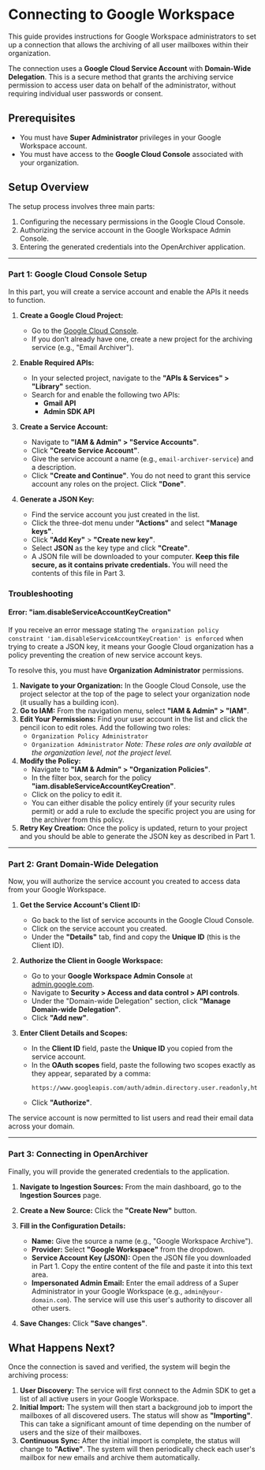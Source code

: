 # Connecting to Google Workspace

This guide provides instructions for Google Workspace administrators to set up a connection that allows the archiving of all user mailboxes within their organization.

The connection uses a **Google Cloud Service Account** with **Domain-Wide Delegation**. This is a secure method that grants the archiving service permission to access user data on behalf of the administrator, without requiring individual user passwords or consent.

## Prerequisites

- You must have **Super Administrator** privileges in your Google Workspace account.
- You must have access to the **Google Cloud Console** associated with your organization.

## Setup Overview

The setup process involves three main parts:

1.  Configuring the necessary permissions in the Google Cloud Console.
2.  Authorizing the service account in the Google Workspace Admin Console.
3.  Entering the generated credentials into the OpenArchiver application.

---

### Part 1: Google Cloud Console Setup

In this part, you will create a service account and enable the APIs it needs to function.

1.  **Create a Google Cloud Project:**
    - Go to the [Google Cloud Console](https://console.cloud.google.com/).
    - If you don't already have one, create a new project for the archiving service (e.g., "Email Archiver").

2.  **Enable Required APIs:**
    - In your selected project, navigate to the **"APIs & Services" > "Library"** section.
    - Search for and enable the following two APIs:
        - **Gmail API**
        - **Admin SDK API**

3.  **Create a Service Account:**
    - Navigate to **"IAM & Admin" > "Service Accounts"**.
    - Click **"Create Service Account"**.
    - Give the service account a name (e.g., `email-archiver-service`) and a description.
    - Click **"Create and Continue"**. You do not need to grant this service account any roles on the project. Click **"Done"**.

4.  **Generate a JSON Key:**
    - Find the service account you just created in the list.
    - Click the three-dot menu under **"Actions"** and select **"Manage keys"**.
    - Click **"Add Key"** > **"Create new key"**.
    - Select **JSON** as the key type and click **"Create"**.
    - A JSON file will be downloaded to your computer. **Keep this file secure, as it contains private credentials.** You will need the contents of this file in Part 3.

### Troubleshooting

#### Error: "iam.disableServiceAccountKeyCreation"

If you receive an error message stating `The organization policy constraint 'iam.disableServiceAccountKeyCreation' is enforced` when trying to create a JSON key, it means your Google Cloud organization has a policy preventing the creation of new service account keys.

To resolve this, you must have **Organization Administrator** permissions.

1.  **Navigate to your Organization:** In the Google Cloud Console, use the project selector at the top of the page to select your organization node (it usually has a building icon).
2.  **Go to IAM:** From the navigation menu, select **"IAM & Admin" > "IAM"**.
3.  **Edit Your Permissions:** Find your user account in the list and click the pencil icon to edit roles. Add the following two roles:
    - `Organization Policy Administrator`
    - `Organization Administrator`
      _Note: These roles are only available at the organization level, not the project level._
4.  **Modify the Policy:**
    - Navigate to **"IAM & Admin" > "Organization Policies"**.
    - In the filter box, search for the policy **"iam.disableServiceAccountKeyCreation"**.
    - Click on the policy to edit it.
    - You can either disable the policy entirely (if your security rules permit) or add a rule to exclude the specific project you are using for the archiver from this policy.
5.  **Retry Key Creation:** Once the policy is updated, return to your project and you should be able to generate the JSON key as described in Part 1.

---

### Part 2: Grant Domain-Wide Delegation

Now, you will authorize the service account you created to access data from your Google Workspace.

1.  **Get the Service Account's Client ID:**
    - Go back to the list of service accounts in the Google Cloud Console.
    - Click on the service account you created.
    - Under the **"Details"** tab, find and copy the **Unique ID** (this is the Client ID).

2.  **Authorize the Client in Google Workspace:**
    - Go to your **Google Workspace Admin Console** at [admin.google.com](https://admin.google.com).
    - Navigate to **Security > Access and data control > API controls**.
    - Under the "Domain-wide Delegation" section, click **"Manage Domain-wide Delegation"**.
    - Click **"Add new"**.

3.  **Enter Client Details and Scopes:**
    - In the **Client ID** field, paste the **Unique ID** you copied from the service account.
    - In the **OAuth scopes** field, paste the following two scopes exactly as they appear, separated by a comma:
        ```
        https://www.googleapis.com/auth/admin.directory.user.readonly,https://www.googleapis.com/auth/gmail.readonly
        ```
    - Click **"Authorize"**.

The service account is now permitted to list users and read their email data across your domain.

---

### Part 3: Connecting in OpenArchiver

Finally, you will provide the generated credentials to the application.

1.  **Navigate to Ingestion Sources:**
    From the main dashboard, go to the **Ingestion Sources** page.

2.  **Create a New Source:**
    Click the **"Create New"** button.

3.  **Fill in the Configuration Details:**
    - **Name:** Give the source a name (e.g., "Google Workspace Archive").
    - **Provider:** Select **"Google Workspace"** from the dropdown.
    - **Service Account Key (JSON):** Open the JSON file you downloaded in Part 1. Copy the entire content of the file and paste it into this text area.
    - **Impersonated Admin Email:** Enter the email address of a Super Administrator in your Google Workspace (e.g., `admin@your-domain.com`). The service will use this user's authority to discover all other users.

4.  **Save Changes:**
    Click **"Save changes"**.

## What Happens Next?

Once the connection is saved and verified, the system will begin the archiving process:

1.  **User Discovery:** The service will first connect to the Admin SDK to get a list of all active users in your Google Workspace.
2.  **Initial Import:** The system will then start a background job to import the mailboxes of all discovered users. The status will show as **"Importing"**. This can take a significant amount of time depending on the number of users and the size of their mailboxes.
3.  **Continuous Sync:** After the initial import is complete, the status will change to **"Active"**. The system will then periodically check each user's mailbox for new emails and archive them automatically.
